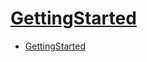 # [GettingStarted](https://cwiki.apache.org/confluence/display/Hive/GettingStarted)

- [GettingStarted](#gettingstarted)

